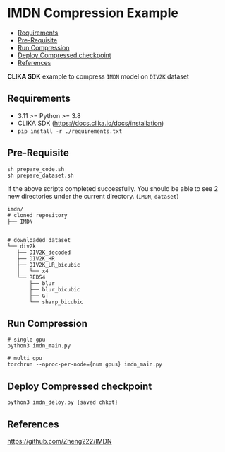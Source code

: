 # IMDN Compression Example
<!--TOC-->

- [Requirements](#requirements)
- [Pre-Requisite](#pre-requisite)
- [Run Compression](#run-compression)
- [Deploy Compressed checkpoint](#deploy-compressed-checkpoint)
- [References](#references)

<!--TOC-->

**CLIKA SDK** example to compress `IMDN` model on `DIV2K` dataset

## Requirements

- 3.11 >= Python >= 3.8
- CLIKA SDK (<https://docs.clika.io/docs/installation>)
- `pip install -r ./requirements.txt`

## Pre-Requisite

```shell
sh prepare_code.sh
sh prepare_dataset.sh
```

If the above scripts completed successfully. You should be able to see 2 new directories under the current directory.
(`IMDN`, `dataset`)

```text
imdn/
# cloned repository
├── IMDN


# downloaded dataset
└── div2k
   ├── DIV2K_decoded
   ├── DIV2K_HR
   ├── DIV2K_LR_bicubic
   │   └── x4
   └── REDS4
       ├── blur
       ├── blur_bicubic
       ├── GT
       └── sharp_bicubic
```

## Run Compression

```shell
# single gpu
python3 imdn_main.py

# multi gpu
torchrun --nproc-per-node={num gpus} imdn_main.py
```

## Deploy Compressed checkpoint

```shell
python3 imdn_deloy.py {saved chkpt}
```

## References

<https://github.com/Zheng222/IMDN>
